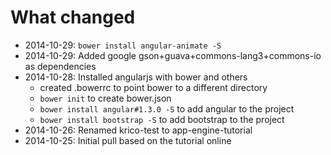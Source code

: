 What changed
============

 - 2014-10-29: `bower install angular-animate -S`
 - 2014-10-29: Added google gson+guava+commons-lang3+commons-io as dependencies
 - 2014-10-28: Installed angularjs with bower and others
   * created .bowerrc to point bower to a different directory
   * `bower init` to create bower.json
   * `bower install angular#1.3.0 -S` to add angular to the project
   * `bower install bootstrap -S` to add bootstrap to the project
 - 2014-10-26: Renamed krico-test to app-engine-tutorial
 - 2014-10-25: Initial pull based on the tutorial online
